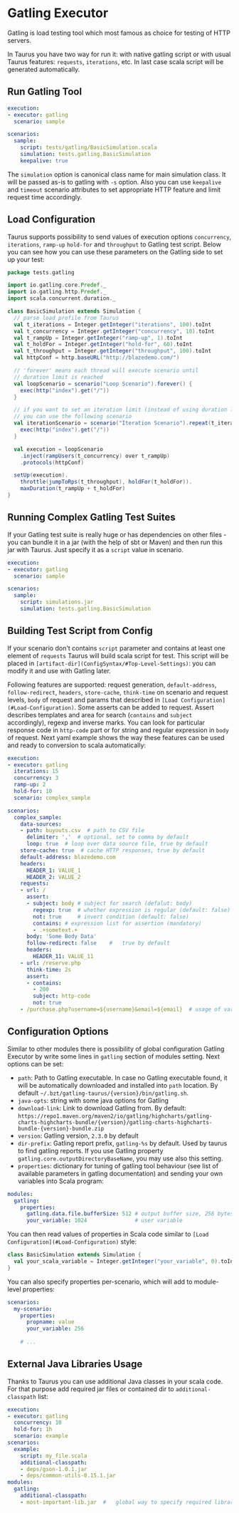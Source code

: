 # Gatling Executor

Gatling is load testing tool which most famous as choice for testing of HTTP servers.

In Taurus you have two way for run it: with native gatling script or with usual Taurus features: `requests`,
`iterations`, etc. In last case scala script will be generated automatically.

## Run Gatling Tool

```yaml
execution:
- executor: gatling
  scenario: sample

scenarios:
  sample:
    script: tests/gatling/BasicSimulation.scala
    simulation: tests.gatling.BasicSimulation
    keepalive: true
```

The `simulation` option is canonical class name for main simulation class. It will be passed as-is to gatling
with `-s` option.
Also you can use `keepalive` and `timeout` scenario attributes to set appropriate HTTP feature and
limit request time accordingly.

## Load Configuration

Taurus supports possibility to send values of execution options `concurrency`, `iterations`, `ramp-up` `hold-for`
and `throughput` to Gatling test script. Below you can see how you can use these parameters on the Gatling side
to set up your test:

```scala
package tests.gatling

import io.gatling.core.Predef._
import io.gatling.http.Predef._
import scala.concurrent.duration._

class BasicSimulation extends Simulation {
  // parse load profile from Taurus
  val t_iterations = Integer.getInteger("iterations", 100).toInt
  val t_concurrency = Integer.getInteger("concurrency", 10).toInt
  val t_rampUp = Integer.getInteger("ramp-up", 1).toInt
  val t_holdFor = Integer.getInteger("hold-for", 60).toInt
  val t_throughput = Integer.getInteger("throughput", 100).toInt
  val httpConf = http.baseURL("http://blazedemo.com/")

  // 'forever' means each thread will execute scenario until
  // duration limit is reached
  val loopScenario = scenario("Loop Scenario").forever() {
    exec(http("index").get("/"))
  }

  // if you want to set an iteration limit (instead of using duration limit),
  // you can use the following scenario
  val iterationScenario = scenario("Iteration Scenario").repeat(t_iterations) {
    exec(http("index").get("/"))
  }

  val execution = loopScenario
    .inject(rampUsers(t_concurrency) over t_rampUp)
    .protocols(httpConf)

  setUp(execution).
    throttle(jumpToRps(t_throughput), holdFor(t_holdFor)).
    maxDuration(t_rampUp + t_holdFor)
}
```

## Running Complex Gatling Test Suites

If your Gatling test suite is really huge or has dependencies on other files - you can bundle it in a jar
(with the help of sbt or Maven) and then run this jar with Taurus. Just specify it as a `script` value in scenario.

```yaml
execution:
- executor: gatling
  scenario: sample

scenarios:
  sample:
    script: simulations.jar
    simulation: tests.gatling.BasicSimulation
```

## Building Test Script from Config

If your scenario don't contains `script` parameter and contains at least one element of `requests` Taurus will build
scala script for test. This script will be placed in `[artifact-dir](ConfigSyntax/#Top-Level-Settings)`:
you can modify it and use with Gatling later.

Following features are supported: request generation, `default-address`, `follow-redirect`, `headers`, `store-cache`, `think-time`
on scenario and request levels, `body` of request and params that described in
`[Load Configuration](#Load-Configuration)`.
Some asserts can be added to request. Assert describes templates and area for search (`contains` and `subject`
accordingly), regexp and inverse marks. You can look for particular response code in `http-code` part or for string
and regular expression in `body` of request.
 Next yaml example shows the way these features can be used and ready to conversion to scala automatically:

```yaml
execution:
- executor: gatling
  iterations: 15
  concurrency: 3
  ramp-up: 2
  hold-for: 10
  scenario: complex_sample

scenarios:
  complex_sample:
    data-sources:
    - path: buyouts.csv  # path to CSV file
      delimiter: ','  # optional, set to comma by default
      loop: true  # loop over data source file, true by default
    store-cache: true  # cache HTTP responses, true by default
    default-address: blazedemo.com
    headers:
      HEADER_1: VALUE_1
      HEADER_2: VALUE_2
    requests:
    - url: /
      assert:
      - subject: body # subject for search (defalut: body)
        regexp: true  # whether expression is regular (default: false)
        not: true     # invert condition (default: false)
        contains: # expression list for assertion (mandatory)
        - .+sometext.+  
      body: 'Some Body Data'
      follow-redirect: false    #   true by default
      headers:
        HEADER_11: VALUE_11
    - url: /reserve.php
      think-time: 2s
      assert:
      - contains:
        - 200
        subject: http-code
        not: true
    - /purchase.php?username=${username}&email=${email}  # usage of variables from the CSV data source
```

## Configuration Options

 Similar to other modules there is possibility of global configuration Gatling Executor by write some lines in
 `gatling` section of modules setting. Next options can be set:
 - `path`: Path to Gatling executable. In case no Gatling executable found, it will be automatically downloaded and installed into `path` location. By default `~/.bzt/gatling-taurus/{version}/bin/gatling.sh`.
 - `java-opts`: string with some java options for Gatling
 - `download-link`: Link to download Gatling from. By default: `https://repo1.maven.org/maven2/io/gatling/highcharts/gatling-charts-highcharts-bundle/{version}/gatling-charts-highcharts-bundle-{version}-bundle.zip`
 -  `version`: Gatling version, `2.3.0` by default
 -  `dir-prefix`: Gatling report prefix, `gatling-%s` by default. Used by taurus to find gatling reports. If you use Gatling property `gatling.core.outputDirectoryBaseName`, you may use also this setting.
 - `properties`: dictionary for tuning of gatling tool behaviour (see list of available parameters in gatling
 documentation) and sending your own variables into Scala program:

```yaml
modules:
  gatling:
    properties:
      gatling.data.file.bufferSize: 512 # output buffer size, 256 bytes by default
      your_variable: 1024               # user variable
```
You can then read values of properties in Scala code similar to `[Load Configuration](#Load-Configuration)` style:

```scala
class BasicSimulation extends Simulation {
  val your_scala_variable = Integer.getInteger("your_variable", 0).toInt
}
```

You can also specify properties per-scenario, which will add to module-level properties:
```yaml
scenarios:
  my-scenario:
    properties:
      propname: value
      your_variable: 256
      
    # ...
```

## External Java Libraries Usage

Thanks to Taurus you can use additional Java classes in your scala code.
For that purpose add required jar files or contained dir to `additional-classpath` list:

```yaml
execution:
- executor: gatling
  concurrency: 10
  hold-for: 1h
  scenario: example
scenarios:
  example:
    script: my_file.scala
    additional-classpath:
    - deps/gson-1.0.1.jar
    - deps/common-utils-0.15.1.jar
modules:
  gatling:
    additional-classpath:
    - most-important-lib.jar  #   global way to specify required libraries
```
